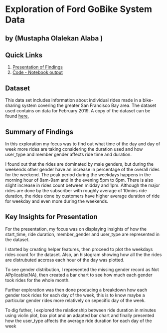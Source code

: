 # Exploration of Ford GoBike System Data
## by (Mustapha Olalekan Alaba )


## Quick Links

1. [Presentation of Findings](https://alabamustapha.github.io/Exploration-of-FordGoBike-Rides-Data/Part_II_slide_deck_fordgobike_tripdata.slides.html)
1. [Code - Notebook output](https://alabamustapha.github.io/Exploration-of-FordGoBike-Rides-Data/Part_I_exploration_fordgobike_tripdata.html)


## Dataset

This data set includes information about individual rides made in a bike-sharing system covering the greater San Francisco Bay area. The dataset used contains on data for February 2019. A copy of the dataset can be found [here](https://video.udacity-data.com/topher/2020/October/5f91cf38_201902-fordgobike-tripdata/201902-fordgobike-tripdata.csv),

## Summary of Findings

In this exploration my focus was to find out what time of the day and day of week more rides are taking considering the duration used and how user_type and member gender affects ride time and duration.

I found out that the rides are dominated by male genders, but during the weekends other gender have an increase in percentage of the overall rides for the weekend. The peak period during the weekdays happens in the morning hour of 8am-9am and in the evening 5pm to 6pm. There is also slight increase in rides count between midday and 1pm. Although the major rides are done by the subscriber with roughly average of 10mins ride duration, the rides done by customers have higher average duration of ride for weekday and even more during the weekends.


## Key Insights for Presentation

For the presentation, my focus was on displaying insights of how the start_time, ride duration, member_gender and user_type are represented in the dataset. 

I started by creating helper features, then proceed to plot the weekdays rides count for the dataset. Also, an histogram showing how all the the rides are distrubuted accross each hour of the day was plotted.

To see gender distribution, I represented the missing gender record as Not APplicable(NA), then created a bar chart to see how much each gender took rides for the whole month. 

Further exploration was then done producing a breakdown how each gender took rides for each day of the week, this is to know maybe a particular gender rides more relatively on sepecific day of the week.

To dig futher, I explored the relationship between ride duration in minutes using violin plot, box plot and an adapted bar chart and finally presented how the user_type affects the average ride duration for each day of the week
